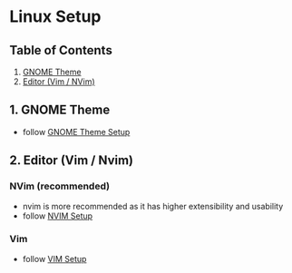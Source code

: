 # Linux Setup

## Table of Contents  
1. [GNOME Theme](#thjeme)
2. [Editor (Vim / NVim)](#editor)

## 1. GNOME Theme <a name="editor"></a>
- follow [GNOME Theme Setup](./gnome/README.md)
## 2. Editor (Vim / Nvim) <a name="editor"></a>
### NVim (recommended)
- nvim is more recommended as it has higher extensibility and usability
- follow [NVIM Setup](./nvim/README.md)
### Vim
- follow [VIM Setup](./nvim/README.md)